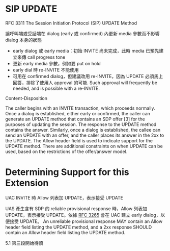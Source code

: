 # SIP UPDATE
RFC 3311 The Session Initiation Protocol (SIP) UPDATE Method

讓呼叫端或受話端在 dialog (early 或 confirmed) 內更新 media 參數而不影響 dialog 本身的狀態
* early dialog 或 early media：初始 INVITE 尚未完成，此時 media 已預先建立來傳 call progress tone
* 更新 early media 參數，例如要 put on hold
* early dial 時 re-INVITE 不能使用
* 可用在 confirmed dialog，但建議改用 re-INVITE，因為 UPDATE 必須馬上回答，排除了使用人 approval 的可能.  Such approval will frequently be needed, and is possible with a re-INVITE.

Content-Disposition

The caller begins
   with an INVITE transaction, which proceeds normally.  Once a dialog
   is established, either early or confirmed, the caller can generate an
   UPDATE method that contains an SDP offer [3] for the purposes of
   updating the session.  The response to the UPDATE method contains the
   answer.  Similarly, once a dialog is established, the callee can send
   an UPDATE with an offer, and the caller places its answer in the 2xx
   to the UPDATE.  The Allow header field is used to indicate support
   for the UPDATE method.  There are additional constraints on when
   UPDATE can be used, based on the restrictions of the offer/answer
   model.



# Determining Support for this Extension

UAC INVITE 時 Allow 列表加 UPDATE，表示接受 UPDATE

UAS 產生含有 SDP 的 reliable provisional response 時，Allow 列表加 UPDATE，表示接受 UPDATE。依據 [RFC 3265](https://tools.ietf.org/html/rfc3265 "Reliability of Provisional Responses in the Session Initiation Protocol (SIP)") 會在 UAC 建立 early dialog，以便接受 UPDATE。
   An unreliable provisional response MAY contain an Allow header field
   listing the UPDATE method, and a 2xx response SHOULD contain an Allow
   header field listing the UPDATE method.

5.1 第三段開始待讀
